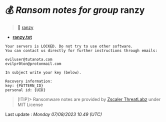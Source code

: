 # 💰 _Ransom notes for group_ ranzy
> 🔗 [ranzy](group/ranzy)
* **[ranzy.txt](https://ransomware.live/ransomware_notes/ranzy/ranzy.txt)**

```
Your servers is LOCKED. Do not try to use other software.
You can contact us directly for further instructions through emails:
 
eviluser@tutanota.com
evilpr0ton@protonmail.com
 
In subject write your key (below).
 
Recovery information:
key: {PATTERN_ID}
personal id: {UID}

```


> [!TIP]> Ransomware notes are provided by [Zscaler ThreatLabz](https://github.com/threatlabz/ransomware_notes) under MIT License
> 




Last update : _Monday 07/08/2023 10.49 (UTC)_

